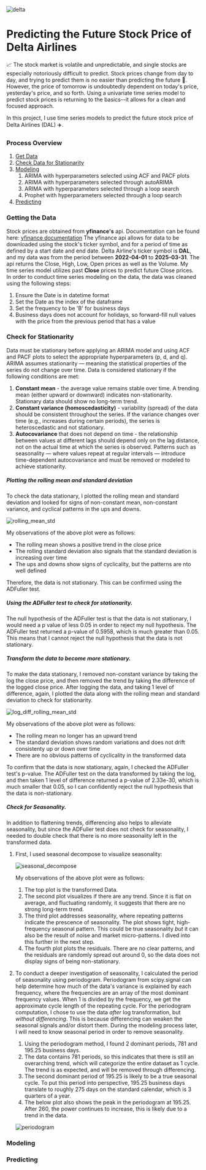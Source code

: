 ![delta](https://github.com/user-attachments/assets/0c968227-0f5e-4f95-9ebc-e72e2414e4ef)

# Predicting the Future Stock Price of Delta Airlines

📈 The stock market is volatile and unpredictable, and single stocks are especially notoriously difficult to predict. 
Stock prices change from day to day, and trying to predict them is no easier than predicting the future 🔮. 
However, the price of tomorrow is undoubtedly dependent on today's price, yesterday's price, and so forth.
Using a univariate time series model to predict stock prices is returning to the basics--it allows for a clean and focused approach. 

In this project, I use time series models to predict the future stock price of Delta Airlines (DAL) ✈️.

### Process Overview

1. [Get Data](#Getting-the-Data)
2. [Check Data for Stationarity](#Check-for-Stationarity)
3. [Modeling](#Modeling)
     1. ARIMA with hyperparameters selected using ACF and PACF plots
     2. ARIMA with hyperparameters selected through autoARIMA
     3. ARIMA with hyperparameters selected through a loop search
     4. Prophet with hyperparameters selected through a loop search
4. [Predicting](#Predicting)

### Getting the Data

Stock prices are obtained from **yfinance's** api. Documentation can be found here: [yfinance documentation](http://yfinance-python.org/)
The yfinance api allows for data to be downloaded using the stock's ticker symbol, and for a period of time as defined by a start date and end date.
Delta Airline's ticker symbol is **DAL**, and my data was from the period between **2022-04-01** to **2025-03-31**. 
The api returns the Close, High, Low, Open prices as well as the Volume. My time series model utilizes past **Close** prices to predict future Close prices.
In order to conduct time series modeling on the data, the data was cleaned using the following steps:

1. Ensure the Date is in datetime format
2. Set the Date as the index of the dataframe
3. Set the frequency to be 'B' for business days
4. Business days does not account for holidays, so forward-fill null values with the price from the previous period that has a value

### Check for Stationarity

Data must be stationary before applying an ARIMA model and using ACF and PACF plots to select the appropriate hyperparameters (p, d, and q). ARIMA assumes stationarity — meaning the statistical properties of the series do not change over time. Data is considered stationary if the following conditions are met:

1. **Constant mean** - the average value remains stable over time. A trending mean (either upward or downward) indicates non-stationarity. Stationary data should show no long-term trend.
2. **Constant variance (homoscedasticity)** - variability (spread) of the data should be consistent throughout the series. If the variance changes over time (e.g., increases during certain periods), the series is heteroscedastic and not stationary.
3. **Autocovariance** that does not depend on time - the relationship between values at different lags should depend only on the lag distance, not on the actual time at which the series is observed. Patterns such as seasonality — where values repeat at regular intervals — introduce time-dependent autocovariance and must be removed or modeled to achieve stationarity.

##### Plotting the rolling mean and standard deviation

To check the data stationary, I plotted the rolling mean and standard deviation and looked for signs of non-constant mean, non-constant variance, and cyclical patterns in the ups and downs.

![rolling_mean_std](https://github.com/user-attachments/assets/31833b64-3eb1-4a2a-a56e-5bf318bbf890)

My observations of the above plot were as follows: 

- The rolling mean shows a positive trend in the close price
- The rolling standard deviation also signals that the standard deviation is increasing over time
- The ups and downs show signs of cyclicality, but the patterns are nto well defined

Therefore, the data is not stationary. This can be confirmed using the ADFuller test. 

##### Using the ADFuller test to check for stationarity.

The null hypothesis of the ADFuller test is that the data is not stationary, I would need a p value of less 0.05 in order to reject my null hypothesis. The ADFuller test returned a p-value of 0.5958, which is much greater than 0.05. This means that I cannot reject the null hypothesis that the data is not stationary. 

##### Transform the data to become more stationary.

To make the data stationary, I removed non-constant variance by taking the log the close price, and then removed the trend by taking the difference of the logged close price. After logging the data, and taking 1 level of difference, again, I plotted the data along with the rolling mean and standard deviation to check for stationarity. 

![log_diff_rolling_mean_std](https://github.com/user-attachments/assets/4c17a25d-dbbf-4f62-9449-8d06d6f98448)

My observations of the above plot were as follows:

 - The rolling mean no longer has an upward trend
 - The standard deviation shows random variations and does not drift consistenty up or down over time
 - There are no obvious patterns of cyclicality in the transformed data

To confirm that the data is now stationary, again, I checked the ADFuller test's p-value. The ADFuller test on the data transformed by taking the log, and then taken 1 level of difference returned a p-value of 2.33e-30, which is much smaller that 0.05, so I can confidently reject the null hypothesis that the data is non-stationary. 

##### Check for Seasonality.

In addition to flattening trends, differencing also helps to alleviate seasonality, but since the ADFuller test does not check for seasonality, I needed to double check that there is no more seasonality left in the transformed data.  

1. First, I used seasonal decompose to visualize seasonality:

     ![seasonal_decompose](https://github.com/user-attachments/assets/49c1dc33-10f5-4633-a1ac-88751e7fcd48)

     My observations of the above plot were as follows:
     
     1. The top plot is the transformed Data.
     2. The second plot visualizes if there are any trend. Since it is flat on average, and fluctuating randomly, it suggests that there are no strong long-term trend.
     3. The third plot addresses seasonality, where repeating patterns indicate the prescence of seasonality. The plot shows tight, high-frequency seasonal pattern. This could be true seasonality *but* it can also be the result of noise and market micro-patterns. I dived into this further in the next step.
     4. The fourth plot plots the residuals. There are no clear patterns, and the residuals are randomly spread out around 0, so the data does not display signs of being non-stationary.

2. To conduct a deeper investigation of seasonality, I calculated the period of seasonality using periodogram. Periodogram from scipy.signal can help determine how much of the data's variance is explained by each frequency, where the frequencies are an array of the most dominant frequency values. When 1 is divided by the frequency, we get the approximate cycle length of the repeating cycle. For the periodogram computation, I chose to use the data *after* log transformation, but *without differencing*. This is because differencing can weaken the seasonal signals and/or distort them. During the modeling process later, I will need to know seasonal period in order to remove seasonality.

     1. Using the periodogram method, I found 2 dominant periods, 781 and 195.25 business days.
     2. The data contains 781 periods, so this indicates that there is still an overarching trend, which will categorize the entire dataset as 1 cycle. The trend is as expected, and will be removed through differencing.
     3. The second dominant period of 195.25 is likely to be a true seasonal cycle. To put this period into perspective, 195.25 business days translate to roughly 275 days on the standard calendar, which is 3 quarters of a year.
     4. The below plot also shows the peak in the periodogram at 195.25. After 260, the power continues to increase, this is likely due to a trend in the data.

     ![periodogram](https://github.com/user-attachments/assets/6ab96bbc-880c-4716-94cd-beab5ffde17a)


### Modeling

### Predicting



